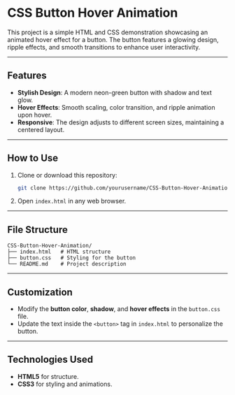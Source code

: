 # CSS Button Hover Animation

This project is a simple HTML and CSS demonstration showcasing an animated hover effect for a button. The button features a glowing design, ripple effects, and smooth transitions to enhance user interactivity.

---

## Features

- **Stylish Design**: A modern neon-green button with shadow and text glow.
- **Hover Effects**: Smooth scaling, color transition, and ripple animation upon hover.
- **Responsive**: The design adjusts to different screen sizes, maintaining a centered layout.

---

## How to Use

1. Clone or download this repository:
   ```bash
   git clone https://github.com/yourusername/CSS-Button-Hover-Animation.git
   ```
2. Open `index.html` in any web browser.

---

## File Structure

```
CSS-Button-Hover-Animation/
├── index.html   # HTML structure
├── button.css   # Styling for the button
└── README.md    # Project description
```

---

## Customization

- Modify the **button color**, **shadow**, and **hover effects** in the `button.css` file.
- Update the text inside the `<button>` tag in `index.html` to personalize the button.

---

## Technologies Used

- **HTML5** for structure.
- **CSS3** for styling and animations.
